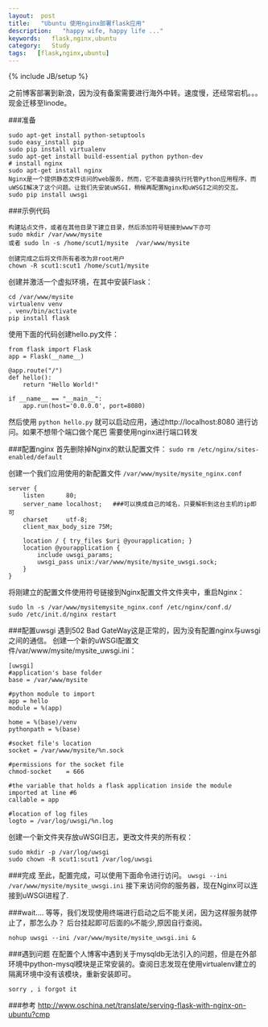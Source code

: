```yaml
---
layout:  post
title:   "Ubuntu 使用nginx部署flask应用"
description:   "happy wife, happy life ..."
keywords:   flask,nginx,ubuntu
category:   Study
tags:   [flask,nginx,ubuntu] 
---
```



{% include JB/setup %}


之前博客部署到新浪，因为没有备案需要进行海外中转。速度慢，还经常宕机。。。现金迁移至linode。

###准备

```
sudo apt-get install python-setuptools
sudo easy_install pip
sudo pip install virtualenv
sudo apt-get install build-essential python python-dev
# install nginx
sudo apt-get install nginx
Nginx是一个提供静态文件访问的web服务，然而，它不能直接执行托管Python应用程序，而uWSGI解决了这个问题。让我们先安装uWSGI，稍候再配置Nginx和uWSGI之间的交互。
sudo pip install uwsgi
```
<!--more-->
###示例代码

```
构建站点文件，或者在其他目录下建立目录，然后添加符号链接到www下亦可
sudo mkdir /var/www/mysite
或者 sudo ln -s /home/scut1/mysite  /var/www/mysite

创建完成之后将文件所有者改为非root用户
chown -R scut1:scut1 /home/scut1/mysite
```

创建并激活一个虚拟环境，在其中安装Flask：

```
cd /var/www/mysite
virtualenv venv
. venv/bin/activate
pip install flask
```
使用下面的代码创建hello.py文件：

```
from flask import Flask
app = Flask(__name__)

@app.route("/")
def hello():
    return "Hello World!"

if __name__ == "__main__":
    app.run(host='0.0.0.0', port=8080)
```

然后使用 `python hello.py` 就可以启动应用，通过http://localhost:8080 进行访问。如果不想带个端口做个尾巴 需要使用nginx进行端口转发

###配置nginx
首先删除掉Nginx的默认配置文件：
`sudo rm /etc/nginx/sites-enabled/default`

创建一个我们应用使用的新配置文件 `/var/www/mysite/mysite_nginx.conf`

```
server {
    listen      80;
    server_name localhost;   ###可以换成自己的域名，只要解析到这台主机的ip即可
    charset     utf-8;
    client_max_body_size 75M;

    location / { try_files $uri @yourapplication; }
    location @yourapplication {
        include uwsgi_params;
        uwsgi_pass unix:/var/www/mysite/mysite_uwsgi.sock;
    }
}
```

将刚建立的配置文件使用符号链接到Nginx配置文件文件夹中，重启Nginx：

```
sudo ln -s /var/www/mysitemysite_nginx.conf /etc/nginx/conf.d/
sudo /etc/init.d/nginx restart
```

###配置uwsgi
遇到502 Bad GateWay这是正常的，因为没有配置nginx与uwsgi之间的通信。
创建一个新的uWSGI配置文件/var/www/mysite/mysite_uwsgi.ini：

```
[uwsgi]
#application's base folder
base = /var/www/mysite

#python module to import
app = hello
module = %(app)

home = %(base)/venv
pythonpath = %(base)

#socket file's location
socket = /var/www/mysite/%n.sock

#permissions for the socket file
chmod-socket    = 666

#the variable that holds a flask application inside the module imported at line #6
callable = app

#location of log files
logto = /var/log/uwsgi/%n.log

```
创建一个新文件夹存放uWSGI日志，更改文件夹的所有权：

```
sudo mkdir -p /var/log/uwsgi
sudo chown -R scut1:scut1 /var/log/uwsgi
```

###完成
至此，配置完成，可以使用下面命令进行访问。
`uwsgi --ini /var/www/mysite/mysite_uwsgi.ini`
接下来访问你的服务器，现在Nginx可以连接到uWSGI进程了.

###wait....
等等，我们发现使用终端进行启动之后不能关闭，因为这样服务就停止了，那怎么办？
后台挂起即可后面的`&`不能少,原因自行查阅。

```
nohup uwsgi --ini /var/www/mysite/mysite_uwsgi.ini &
```

###遇到问题
在配置个人博客中遇到关于mysqldb无法引入的问题，但是在外部环境中python-mysql模块是正常安装的。查阅日志发现在使用virtualenv建立的隔离环境中没有该模块，重新安装即可。

```
sorry , i forgot it
```

###参考
http://www.oschina.net/translate/serving-flask-with-nginx-on-ubuntu?cmp
